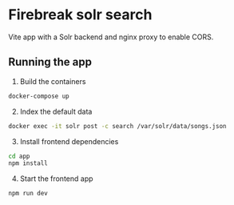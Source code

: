 # Firebreak solr search

Vite app with a Solr backend and nginx proxy to enable CORS.

## Running the app

1. Build the containers

```zsh
docker-compose up
```

2. Index the default data

```zsh
docker exec -it solr post -c search /var/solr/data/songs.json
```

3. Install frontend dependencies

```zsh
cd app
npm install
```

4. Start the frontend app
```zsh
npm run dev
```